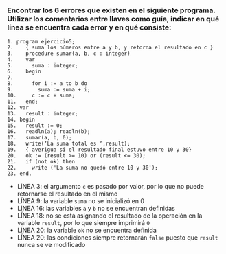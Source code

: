 ### Encontrar los 6 errores que existen en el siguiente programa. Utilizar los comentarios entre llaves como guía, indicar en qué línea se encuentra cada error y en qué consiste:
```
1. program ejercicio5;
2.    { suma los números entre a y b, y retorna el resultado en c }
3.    procedure sumar(a, b, c : integer)
4.    var
5.      suma : integer;
6.    begin
7.
8.      for i := a to b do
9.        suma := suma + i;
10.     c := c + suma;
11.   end;
12. var
13.   result : integer;
14. begin
15.   result := 0;
16.   readln(a); readln(b);
17.   sumar(a, b, 0);
18.   write(‘La suma total es ‘,result);
19.   { averigua si el resultado final estuvo entre 10 y 30}
20.   ok := (result >= 10) or (result <= 30);
21.   if (not ok) then
22.     write ('La suma no quedó entre 10 y 30');
23. end.
```

- LÍNEA 3: el argumento `c` es pasado por valor, por lo que no puede retornarse el resultado en el mismo
- LÍNEA 9: la variable `suma` no se inicializó en 0
- LÍNEA 16: las variables `a` y `b` no se encuentran definidas
- LÍNEA 18: no se está asignando el resultado de la operación en la variable `result`, por lo que siempre imprimirá `0`
- LÍNEA 20: la variable `ok` no se encuentra definida
- LÍNEA 20: las condiciones siempre retornarán `false` puesto que `result` nunca se ve modificado
